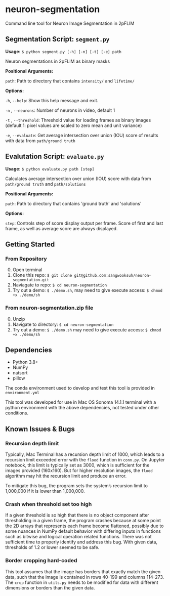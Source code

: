 # neuron-segmentation
Command line tool for Neuron Image Segmentation in 2pFLIM

## Segmentation Script: `segment.py`

**Usage:** `$ python segment.py [-h] [-n] [-t] [-e] path`

Neuron segmentations in 2pFLIM as binary masks

**Positional Arguments:**

  `path`:               Path to directory that contains `intensity/` and `lifetime/`

**Options:**

  `-h`, `--help`:         Show this help message and exit.
  
  `-n` , `--neurons`:     Number of neurons in video, default 1
  
  `-t` , `--threshold`:   Threshold value for loading frames as binary images (default 1: pixel values are scaled to zero mean and unit variance)
                     
  `-e`, `--evaluate`:     Get average intersection over union (IOU) score of results with data from `path/ground truth`

## Evalutation  Script: `evaluate.py`

**Usage:** `$ python evaluate.py path [step]`

Calculates average intersection over union (IOU) score with data from `path/ground truth` and  `path/solutions`

**Positional Arguments:**

  `path`:               Path to directory that contains 'ground truth' and 'solutions'

**Options:**

  `step`: Controls step of score display output per frame. Score of first and last frame, as well as average score are always displayed.

## Getting Started

### From Repository
0. Open terminal
1. Clone this repo: `$ git clone git@github.com:sangwooksuh/neuron-segmentation.git`
2. Naviagate to repo: `$ cd neuron-segmentation`
3. Try out a demo: `$ ./demo.sh`, may need to give execute access: `$ chmod +x ./demo/sh`

### From neuron-segmentation.zip file
0. Unzip
1. Navigate to directory: `$ cd neuron-segmentation`
2. Try out a demo: `$ ./demo.sh` may need to give execute access: `$ chmod +x ./demo/sh`

## Dependencies
 - Python 3.8+
 - NumPy
 - natsort
 - pillow

The conda environment used to develop and test this tool is provided in `environment.yml`

This tool was developed for use in Mac OS Sonoma 14.1.1 terminal with a python environment with the above dependencies, not tested under other conditions.

## Known Issues & Bugs

### Recursion depth limit

Typically, Mac Terminal has a recursion depth limit of 1000, which leads to a recursion limit exceeded error with the `flood` function in `conn.py`. On Jupyter notebook, this limit is typically set as 3000, which is sufficient for the images provided (160x160). But for higher resolution images, the `flood` algorithm may hit the recursion limit and produce an error.


To mitigate this bug, the program sets the system’s recursion limit to 1,000,000 if it is lower than 1,000,000. 

### Crash when threshold set too high

If a given threshold is so high that there is no object component after thresholding in a given frame, the program crashes because at some point the 2D arrays that represents each frame become flattened, possibly due to some nuances in NumPy default behavior with differing inputs in functions such as bitwise and logical operation related functions. There was not sufficient time to properly identify and address this bug. With given data, thresholds of 1.2 or lower seemed to be safe.

### Border cropping hard-coded

This tool assumes that the image has borders that exactly match the given data, such that the image is contained in rows 40-199 and columns 114-273. The `crop` function in `utils.py` needs to be modified for data with different dimensions or borders than the given data.


